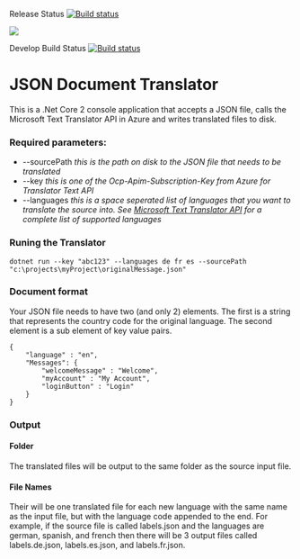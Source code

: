 Release Status
[![Build status](https://dev.azure.com/theblindsquirrel/JSON%20Translator/_apis/build/status/JSON%20Translator%20-%20Master)](https://dev.azure.com/theblindsquirrel/JSON%20Translator/_build/latest?definitionId=1)

[![](https://vsrm.dev.azure.com/theblindsquirrel/_apis/public/Release/badge/de913588-44d8-4c40-8623-b8b76e68431a/4/4)](https://vsrm.dev.azure.com/theblindsquirrel/_apis/public/Release/badge/de913588-44d8-4c40-8623-b8b76e68431a/4/4)

Develop Build Status
[![Build status](https://dev.azure.com/TheBlindSquirrel/JSON%20Translator/_apis/build/status/JSON%20Translator%20-%20Develop)](https://dev.azure.com/TheBlindSquirrel/JSON%20Translator/_build/latest?definitionId=5)


# JSON Document Translator

This is a .Net Core 2 console application that accepts a JSON file, calls the Microsoft Text Translator API in Azure and writes translated files to disk.


### Required parameters:
* --sourcePath  _this is the path on disk to the JSON file that needs to be translated_
* --key  _this is one of the Ocp-Apim-Subscription-Key from Azure for Translator Text API_
* --languages  _this is a space seperated list of languages that you want to translate the source into. See [Microsoft Text Translator API][1] for a complete list of supported languages_

### Runing the Translator
    dotnet run --key "abc123" --languages de fr es --sourcePath "c:\projects\myProject\originalMessage.json"

### Document format
Your JSON file needs to have two (and only 2) elements. The first is a string that represents the country code for the original language. The second element is a sub element of key value pairs.
   
    {
        "language" : "en",
        "Messages": {
            "welcomeMessage" : "Welcome",
            "myAccount" : "My Account",
            "loginButton" : "Login"
        }
    }


### Output

#### Folder
The translated files will be output to the same folder as the source input file.

#### File Names
Their will be one translated file for each new language with the same name as the input file, but with the language code appended to the end. For example, if the source file is called labels.json and the languages are german, spanish, and french then there will be 3 output files called labels.de.json, labels.es.json, and labels.fr.json.

[1]:https://docs.microsoft.com/en-us/azure/cognitive-services/translator/languages/